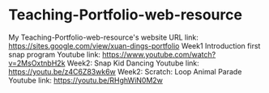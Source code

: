 # Teaching-Portfolio-web-resource
My Teaching-Portfolio-web-resource's website URL link: https://sites.google.com/view/xuan-dings-portfolio
Week1 Introduction first snap program Youtube link: https://www.youtube.com/watch?v=2MsOxtnbH2k
Week2: Snap Kid Dancing Youtube link: https://youtu.be/z4C6Z83wk6w
Week2: Scratch: Loop Animal Parade Youtube link: https://youtu.be/RHghWiN0M2w

